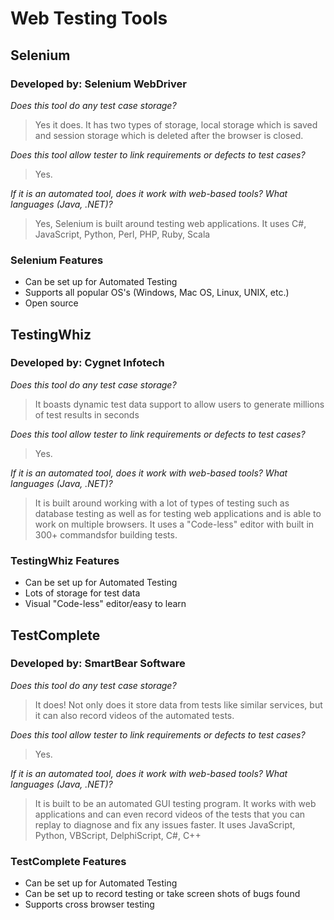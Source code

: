 # Web Testing Tools

## Selenium

### Developed by: Selenium WebDriver


_Does this tool do any test case storage?_

> Yes it does. It has two types of storage, local storage which is saved and session storage which is deleted after the browser is closed.

_Does this tool allow tester to link requirements or defects to test cases?_ 

> Yes.

_If it is an automated tool, does it work with web-based tools? What languages (Java, .NET)?_ 

> Yes, Selenium is built around testing web applications. It uses C#, JavaScript, Python, Perl, PHP, Ruby, Scala

### Selenium Features
* Can be set up for Automated Testing
* Supports all popular OS's (Windows, Mac OS, Linux, UNIX, etc.)
* Open source


## TestingWhiz

### Developed by: Cygnet Infotech


_Does this tool do any test case storage?_

> It boasts dynamic test data support to allow users to generate millions of test results in seconds

_Does this tool allow tester to link requirements or defects to test cases?_ 

> Yes.

_If it is an automated tool, does it work with web-based tools? What languages (Java, .NET)?_ 

> It is built around working with a lot of types of testing such as database testing as well as for testing web applications and is able to work on multiple browsers. It uses a "Code-less" editor with built in 300+ commandsfor building tests.


### TestingWhiz Features
* Can be set up for Automated Testing
* Lots of storage for test data
* Visual "Code-less" editor/easy to learn



## TestComplete

### Developed by: SmartBear Software

_Does this tool do any test case storage?_

> It does! Not only does it store data from tests like similar services, but it can also record videos of the automated tests.

_Does this tool allow tester to link requirements or defects to test cases?_ 

> Yes.

_If it is an automated tool, does it work with web-based tools? What languages (Java, .NET)?_ 

> It is built to be an automated GUI testing program. It works with web applications and can even record videos of the tests that you can replay to diagnose and fix any issues faster. It uses JavaScript, Python, VBScript, DelphiScript, C#, C++

### TestComplete Features
* Can be set up for Automated Testing
* Can be set up to record testing or take screen shots of bugs found
* Supports cross browser testing
